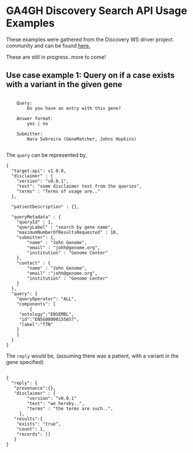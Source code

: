 # GA4GH Discovery Search API Usage Examples

These examples were gathered from the Discovery WS driver project community and can be found [here.](https://docs.google.com/spreadsheets/d/1Vxfo7hssqsMtJeLUWTj5HRTAkE0q8bcl10V_N-SjwpE/edit#gid=0)

These are still in progress..more to come!

## Use case example 1: Query on if a case exists with a variant in the given gene
```

	Query:
		Do you have an entry with this gene?		
	
	Answer format:
		yes | no	

	Submitter: 
		Nara Sobreira (GeneMatcher, Johns Hopkins)		
																					
```

The `query` can be represented by,

```
{
  "target-api": v1.0.0,
  "disclaimer" : {
  	"version": "v0.0.1",
  	"text": "some disclaimer text from the queries",
  	"terms" : "Terms of usage are.."
  },
  
  "patientDescription" : {},
  
  "queryMetadata" : {
	"queryId" : 1,
	"queryLabel" : "search by gene name",
	"maximumNumberOfResultsRequested" : 10,
	"submitter": {,
		"name" : "John Genome",
		"email" : "johh@genome.org",
		"institution" : "Genome Center" 
	},
	"contact" : {
		"name" : "John Genome",
		"email" :"johh@genome.org",
		"institution" : "Genome Center"
	}
  },
  "query": {
    "queryOperator": "ALL",
    "components": [
    	 {
	 "ontology":"ENSEMBL",
	 "id":"ENSG00000155657",
	 "label":"TTN"
 	}
    ]
  }
}

```


The `reply` would be, (assuming there was a patient, with a variant in the gene specified)

```

{
  "reply": {
   "provenance":{},
   "disclaimer" : {
		"version": "v0.0.1"
		"text": "we hereby..",
		"terms" : "the terms are such..",
 	 },
   "results":{
   	"exists": "true",
	"count": 1,
	"records": []
   }
}

```

